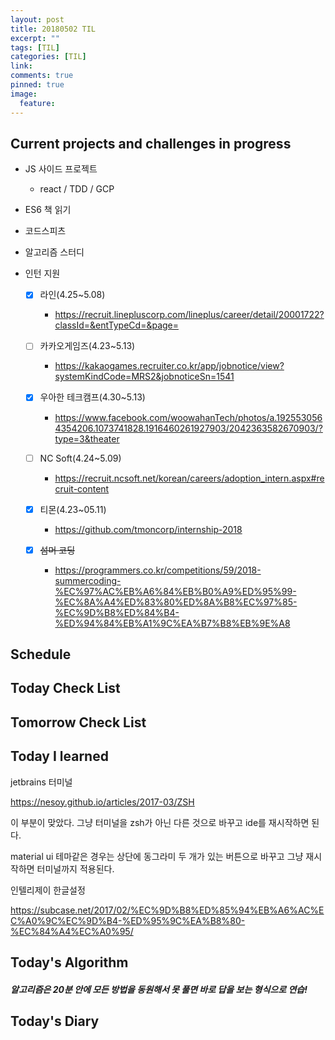 ```yaml
---
layout: post
title: 20180502 TIL
excerpt: ""
tags: [TIL]
categories: [TIL]
link:
comments: true
pinned: true
image:
  feature:
---
```


## Current projects and challenges in progress

- JS 사이드 프로젝트

  - react / TDD / GCP 

- ES6 책 읽기

- 코드스피츠

- 알고리즘 스터디

- 인턴 지원

  - [x] 라인(4.25~5.08)
    - https://recruit.linepluscorp.com/lineplus/career/detail/20001722?classId=&entTypeCd=&page=


  - [ ] 카카오게임즈(4.23~5.13)
    - https://kakaogames.recruiter.co.kr/app/jobnotice/view?systemKindCode=MRS2&jobnoticeSn=1541


  - [x] 우아한 테크캠프(4.30~5.13)
    - https://www.facebook.com/woowahanTech/photos/a.1925530564354206.1073741828.1916460261927903/2042363582670903/?type=3&theater


  - [ ] NC Soft(4.24~5.09)
    - https://recruit.ncsoft.net/korean/careers/adoption_intern.aspx#recruit-content


  - [x] 티몬(4.23~05.11)
    - https://github.com/tmoncorp/internship-2018


  - [x] ~~섬머 코딩~~
    - https://programmers.co.kr/competitions/59/2018-summercoding-%EC%97%AC%EB%A6%84%EB%B0%A9%ED%95%99-%EC%8A%A4%ED%83%80%ED%8A%B8%EC%97%85-%EC%9D%B8%ED%84%B4-%ED%94%84%EB%A1%9C%EA%B7%B8%EB%9E%A8

## Schedule



## Today Check List



## Tomorrow Check List



## Today I learned

jetbrains 터미널

https://nesoy.github.io/articles/2017-03/ZSH

이 부분이 맞았다. 그냥 터미널을 zsh가 아닌 다른 것으로 바꾸고 ide를 재시작하면 된다.



material ui 테마같은 경우는 상단에 동그라미 두 개가 있는 버튼으로 바꾸고 그냥 재시작하면 터미널까지 적용된다.



인텔리제이 한글설정

https://subcase.net/2017/02/%EC%9D%B8%ED%85%94%EB%A6%AC%EC%A0%9C%EC%9D%B4-%ED%95%9C%EA%B8%80-%EC%84%A4%EC%A0%95/

## Today's Algorithm

##### 알고리즘은 20분 안에 모든 방법을 동원해서 못 풀면 바로 답을 보는 형식으로 연습!



## Today's Diary
